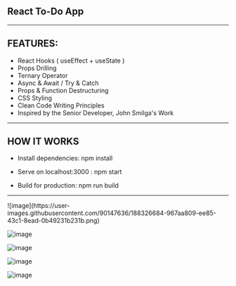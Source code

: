 ## React To-Do App 

<hr>

## FEATURES:

- React Hooks ( useEffect + useState )
- Props Drilling
- Ternary Operator
- Async & Await  / Try & Catch
- Props & Function Destructuring
- CSS Styling
- Clean Code Writing Principles
- Inspired by the Senior Developer, John Smilga's Work

<hr>

## HOW IT WORKS
- Install dependencies:
npm install

- Serve on localhost:3000 :
npm start

- Build for production:
npm run build

<hr>
![image](https://user-images.githubusercontent.com/90147636/188326684-967aa809-ee85-43c1-8ead-0b49231b231b.png)

![image](https://user-images.githubusercontent.com/90147636/188326694-829b66de-18d1-4c12-8ad5-bc8e17a38ca1.png)

![image](https://user-images.githubusercontent.com/90147636/188326698-ebfb7e5e-e6b6-4d72-8e30-5edaab7b4d0d.png)

![image](https://user-images.githubusercontent.com/90147636/188326707-d5b79d63-a8ea-4023-b361-da971904fb6e.png)

![image](https://user-images.githubusercontent.com/90147636/188326724-1d53775b-b7b8-4bf0-b377-35992e2e6a40.png)


